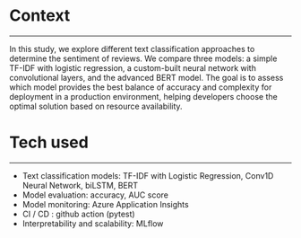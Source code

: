 # Context
-----------
In this study, we explore different text classification approaches to determine the sentiment of reviews. We compare three models: a simple TF-IDF with logistic regression, a custom-built neural network with convolutional layers, and the advanced BERT model. The goal is to assess which model provides the best balance of accuracy and complexity for deployment in a production environment, helping developers choose the optimal solution based on resource availability.

# Tech used
--------------
* Text classification models: TF-IDF with Logistic Regression, Conv1D Neural Network, biLSTM, BERT
* Model evaluation: accuracy, AUC score
* Model monitoring: Azure Application Insights
* CI / CD : github action (pytest)
* Interpretability and scalability:  MLflow